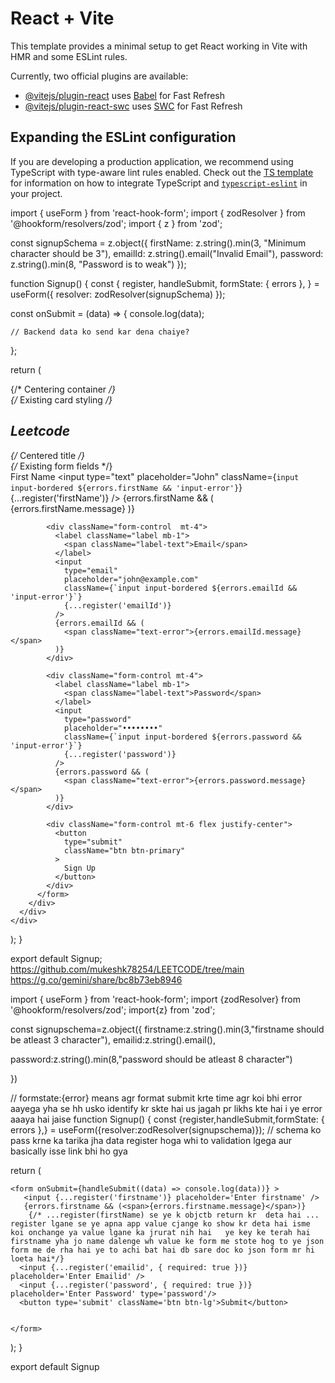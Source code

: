 # React + Vite

This template provides a minimal setup to get React working in Vite with HMR and some ESLint rules.

Currently, two official plugins are available:

- [@vitejs/plugin-react](https://github.com/vitejs/vite-plugin-react/blob/main/packages/plugin-react) uses [Babel](https://babeljs.io/) for Fast Refresh
- [@vitejs/plugin-react-swc](https://github.com/vitejs/vite-plugin-react/blob/main/packages/plugin-react-swc) uses [SWC](https://swc.rs/) for Fast Refresh

## Expanding the ESLint configuration

If you are developing a production application, we recommend using TypeScript with type-aware lint rules enabled. Check out the [TS template](https://github.com/vitejs/vite/tree/main/packages/create-vite/template-react-ts) for information on how to integrate TypeScript and [`typescript-eslint`](https://typescript-eslint.io) in your project.



import { useForm } from 'react-hook-form';
import { zodResolver } from '@hookform/resolvers/zod';
import { z } from 'zod';

const signupSchema = z.object({
  firstName: z.string().min(3, "Minimum character should be 3"),
  emailId: z.string().email("Invalid Email"),
  password: z.string().min(8, "Password is to weak")
});

function Signup() {
  const {
    register,
    handleSubmit,
    formState: { errors },
  } = useForm({ resolver: zodResolver(signupSchema) });

  const onSubmit = (data) => {
    console.log(data);

    // Backend data ko send kar dena chaiye?
  };

  return (
    <div className="min-h-screen flex items-center justify-center p-4"> {/* Centering container */}
      <div className="card w-96 bg-base-100 shadow-xl"> {/* Existing card styling */}
        <div className="card-body">
          <h2 className="card-title justify-center text-3xl">Leetcode</h2> {/* Centered title */}
          <form onSubmit={handleSubmit(onSubmit)}>
            {/* Existing form fields */}
            <div className="form-control">
              <label className="label mb-1">
                <span className="label-text">First Name</span>
              </label>
              <input
                type="text"
                placeholder="John"
                className={`input input-bordered ${errors.firstName && 'input-error'}`}
                {...register('firstName')}
              />
              {errors.firstName && (
                <span className="text-error">{errors.firstName.message}</span>
              )}
            </div>

            <div className="form-control  mt-4">
              <label className="label mb-1">
                <span className="label-text">Email</span>
              </label>
              <input
                type="email"
                placeholder="john@example.com"
                className={`input input-bordered ${errors.emailId && 'input-error'}`}
                {...register('emailId')}
              />
              {errors.emailId && (
                <span className="text-error">{errors.emailId.message}</span>
              )}
            </div>

            <div className="form-control mt-4">
              <label className="label mb-1">
                <span className="label-text">Password</span>
              </label>
              <input
                type="password"
                placeholder="••••••••"
                className={`input input-bordered ${errors.password && 'input-error'}`}
                {...register('password')}
              />
              {errors.password && (
                <span className="text-error">{errors.password.message}</span>
              )}
            </div>

            <div className="form-control mt-6 flex justify-center">
              <button
                type="submit"
                className="btn btn-primary"
              >
                Sign Up
              </button>
            </div>
          </form>
        </div>
      </div>
    </div>
  );
}

export default Signup;
https://github.com/mukeshk78254/LEETCODE/tree/main
https://g.co/gemini/share/bc8b73eb8946



import { useForm } from 'react-hook-form';
import {zodResolver} from '@hookform/resolvers/zod';
import{z} from 'zod';

const signupschema=z.object({
  firstname:z.string().min(3,"firstname should be atleast 3 character"),
  emailid:z.string().email(),

  password:z.string().min(8,"password should be atleast 8 character")

})















// formstate:{error}   means agr format submit krte time agr koi bhi error aayega yha se hh usko identify kr skte hai us jagah pr likhs kte hai i ye error aaaya hai jaise
function Signup() {
  const {register,handleSubmit,formState: { errors },} = useForm({resolver:zodResolver(signupschema)}); // schema ko pass krne ka tarika jha data register hoga whi to validation lgega aur basically isse link bhi ho gya

  return (
   
 
   
    <form onSubmit={handleSubmit((data) => console.log(data))} >
       <input {...register('firstname')} placeholder='Enter firstname' />  
       {errors.firstname && (<span>{errors.firstname.message}</span>)}
        {/* ...register(firstName) se ye k objctb return kr  deta hai ... register lgane se ye apna app value cjange ko show kr deta hai isme koi onchange ya value lgane ka jrurat nih hai   ye key ke terah hai firstname yha jo name dalenge wh value ke form me stote hog to ye json form me de rha hai ye to achi bat hai db sare doc ko json form mr hi loeta hai*/}
      <input {...register('emailid', { required: true })} placeholder='Enter Emailid' />
      <input {...register('password', { required: true })} placeholder='Enter Password' type='password'/>
      <button type='submit' className='btn btn-lg'>Submit</button>
   
     
    </form>
  );
}

















export default Signup




